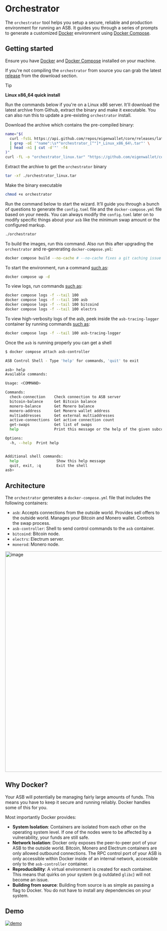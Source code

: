 # Orchestrator

The `orchestrator` tool helps you setup a secure, reliable and production environment for running an ASB. It guides you through a series of prompts to generate a customized [Docker](https://docs.docker.com/) environment using [Docker Compose](https://docs.docker.com/compose/).

## Getting started

Ensure you have [Docker](https://docs.docker.com/engine/install/) and [Docker Compose](https://docs.docker.com/compose/install/) installed on your machine.

If you're not compiling the `orchestrator` from source you can grab the latest [release](https://github.com/eigenwallet/core/releases) from the download section.

> [!TIP]
> **Linux x86_64 quick install**
>
> Run the commands below if you're on a Linux x86 server.
> It'll download the latest archive from Github, extract the binary and make it executable.
> You can also run this to update a pre-existing `orchestrator` install.
>
> Download the archive which contains the pre-compiled binary:
>
> ```bash
> name="$(
>   curl -fsSL https://api.github.com/repos/eigenwallet/core/releases/latest \
>   | grep -oE '"name":\s*"orchestrator_[^"]*_Linux_x86_64\.tar"' \
>   | head -n1 | cut -d'"' -f4
> )"
> curl -fL -o "orchestrator_linux.tar" "https://github.com/eigenwallet/core/releases/latest/download/$name"
> ```
>
> Extract the archive to get the `orchestrator` binary
>
> ```bash
> tar -xf ./orchestrator_linux.tar
> ```
>
> Make the binary executable
>
> ```bash
> chmod +x orchestrator
> ```

Run the command below to start the wizard. It’ll guide you through a bunch of questions to generate the `config.toml` file and the `docker-compose.yml` file based on your needs. You can always modify the `config.toml` later on to modify specific things about your `asb` like the minimum swap amount or the configured markup.

```bash
./orchestrator
```

To build the images, run this command. Also run this after upgrading the `orchestrator` and re-generating `docker-compose.yml`:

```bash
docker compose build --no-cache # --no-cache fixes a git caching issue (error: tag clobbered)
```

To start the environment, run a command [such as](https://docs.docker.com/reference/cli/docker/compose/up/):

```bash
docker compose up -d
```

To view logs, run commands [such as](https://docs.docker.com/reference/cli/docker/compose/logs/):

```bash
docker compose logs -f --tail 100
docker compose logs -f --tail 100 asb
docker compose logs -f --tail 100 bitcoind
docker compose logs -f --tail 100 electrs
```

To view high-verbosity logs of the asb, peek inside the `asb-tracing-logger` container by running commands [such as](https://docs.docker.com/reference/cli/docker/compose/logs/):

```bash
docker compose logs -f --tail 100 asb-tracing-logger
```

Once the `asb` is running properly you can get a shell

```bash
$ docker compose attach asb-controller

ASB Control Shell - Type 'help' for commands, 'quit' to exit

asb> help
Available commands:

Usage: <COMMAND>

Commands:
  check-connection    Check connection to ASB server
  bitcoin-balance     Get Bitcoin balance
  monero-balance      Get Monero balance
  monero-address      Get Monero wallet address
  multiaddresses      Get external multiaddresses
  active-connections  Get active connection count
  get-swaps           Get list of swaps
  help                Print this message or the help of the given subcommand(s)

Options:
  -h, --help  Print help


Additional shell commands:
  help                 Show this help message
  quit, exit, :q       Exit the shell
asb>
```

## Architecture

The `orchestrator` generates a `docker-compose.yml` file that includes the following containers:

- `asb`: Accepts connections from the outside world. Provides sell offers to the outside world. Manages your Bitcoin and Monero wallet. Controls the swap process.
- `asb-controller`: Shell to send control commands to the `asb` container.
- `bitcoind`: Bitcoin node.
- `electrs`: Electrum server.
- `monerod`: Monero node.

<img width="1364" height="709" alt="image" src="https://github.com/user-attachments/assets/cdc47e64-7ffb-4da9-811a-d020b1b20bd2" />

## Why Docker?

Your ASB will potentially be managing fairly large amounts of funds. This means you have to keep it secure and running reliably. Docker handles some of this for you.

Most importantly Docker provides:

- **System Isolation**: Containers are isolated from each other on the operating system level. If one of the nodes were to be affected by a vulnerability, your funds are still safe.
- **Network Isolation**: Docker only exposes the peer-to-peer port of your ASB to the outside world. Bitcoin, Monero and Electrum containers are only allowed outbound connections. The RPC control port of your ASB is only accessible within Docker inside of an internal network, accessible only to the `asb-controller` container.
- **Reproducibility**: A virtual environment is created for each container. This means that quirks on your system (e.g outdated `glibc`) will not become an issue.
- **Building from source**: Building from source is as simple as passing a flag to Docker. You do not have to install any dependencies on your system.

## Demo

[![demo](https://github.com/user-attachments/assets/21d82a48-8f2e-41dc-9020-9439a98bd543)](https://asciinema.org/a/tKE8IPyP5dI9KjmPGhBcBPtWg)
